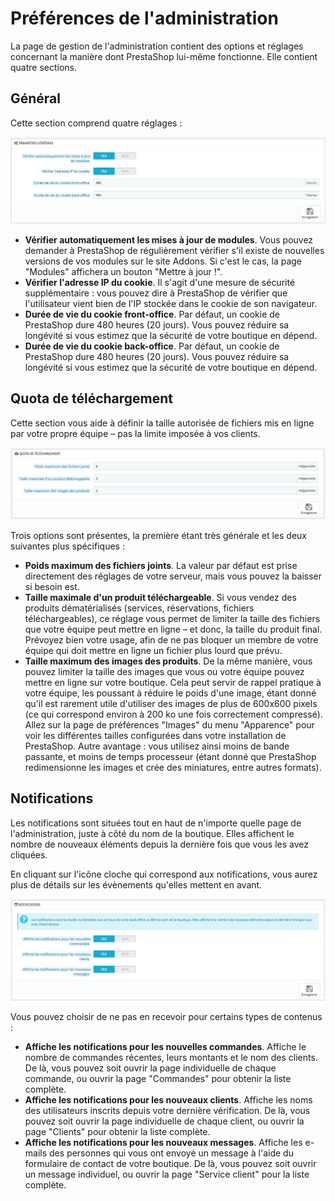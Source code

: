 # Préférences de l'administration

La page de gestion de l'administration contient des options et réglages concernant la manière dont PrestaShop lui-même fonctionne. Elle contient quatre sections.

## Général <a id="Pr&#xE9;f&#xE9;rencesdel&apos;administration-G&#xE9;n&#xE9;ral"></a>

Cette section comprend quatre réglages :

![](../../../.gitbook/assets/52298455.png)

* **Vérifier automatiquement les mises à jour de modules**. Vous pouvez demander à PrestaShop de régulièrement vérifier s'il existe de nouvelles versions de vos modules sur le site Addons. Si c'est le cas, la page "Modules" affichera un bouton "Mettre à jour !".
* **Vérifier l'adresse IP du cookie**. Il s'agit d'une mesure de sécurité supplémentaire : vous pouvez dire à PrestaShop de vérifier que l'utilisateur vient bien de l'IP stockée dans le cookie de son navigateur.
* **Durée de vie du cookie front-office**. Par défaut, un cookie de PrestaShop dure 480 heures \(20 jours\). Vous pouvez réduire sa longévité si vous estimez que la sécurité de votre boutique en dépend.
* **Durée de vie du cookie back-office**. Par défaut, un cookie de PrestaShop dure 480 heures \(20 jours\). Vous pouvez réduire sa longévité si vous estimez que la sécurité de votre boutique en dépend.

## Quota de téléchargement <a id="Pr&#xE9;f&#xE9;rencesdel&apos;administration-Quotadet&#xE9;l&#xE9;chargement"></a>

Cette section vous aide à définir la taille autorisée de fichiers mis en ligne par votre propre équipe – pas la limite imposée à vos clients.

![](../../../.gitbook/assets/52298456.png)

Trois options sont présentes, la première étant très générale et les deux suivantes plus spécifiques :

* **Poids maximum des fichiers joints**. La valeur par défaut est prise directement des réglages de votre serveur, mais vous pouvez la baisser si besoin est.
* **Taille maximale d'un produit téléchargeable**. Si vous vendez des produits dématérialisés \(services, réservations, fichiers téléchargeables\), ce réglage vous permet de limiter la taille des fichiers que votre équipe peut mettre en ligne – et donc, la taille du produit final. Prévoyez bien votre usage, afin de ne pas bloquer un membre de votre équipe qui doit mettre en ligne un fichier plus lourd que prévu.
* **Taille maximum des images des produits**. De la même manière, vous pouvez limiter la taille des images que vous ou votre équipe pouvez mettre en ligne sur votre boutique. Cela peut servir de rappel pratique à votre équipe, les poussant à réduire le poids d'une image, étant donné qu'il est rarement utile d'utiliser des images de plus de 600x600 pixels \(ce qui correspond environ à 200 ko une fois correctement compressé\). Allez sur la page de préférences "Images" du menu "Apparence" pour voir les différentes tailles configurées dans votre installation de PrestaShop. Autre avantage : vous utilisez ainsi moins de bande passante, et moins de temps processeur \(étant donné que PrestaShop redimensionne les images et crée des miniatures, entre autres formats\).

## Notifications <a id="Pr&#xE9;f&#xE9;rencesdel&apos;administration-Notifications"></a>

Les notifications sont situées tout en haut de n'importe quelle page de l'administration, juste à côté du nom de la boutique. Elles affichent le nombre de nouveaux éléments depuis la dernière fois que vous les avez cliquées.

En cliquant sur l'icône cloche qui correspond aux notifications, vous aurez plus de détails sur les évènements qu'elles mettent en avant.

![](../../../.gitbook/assets/52298457.png)

Vous pouvez choisir de ne pas en recevoir pour certains types de contenus :

* **Affiche les notifications pour les nouvelles commandes**. Affiche le nombre de commandes récentes, leurs montants et le nom des clients. De là, vous pouvez soit ouvrir la page individuelle de chaque commande, ou ouvrir la page "Commandes" pour obtenir la liste complète.
* **Affiche les notifications pour les nouveaux clients**. Affiche les noms des utilisateurs inscrits depuis votre dernière vérification. De là, vous pouvez soit ouvrir la page individuelle de chaque client, ou ouvrir la page "Clients" pour obtenir la liste complète.
* **Affiche les notifications pour les nouveaux messages**. Affiche les e-mails des personnes qui vous ont envoyé un message à l'aide du formulaire de contact de votre boutique. De là, vous pouvez soit ouvrir un message individuel, ou ouvrir la page "Service client" pour la liste complète.

